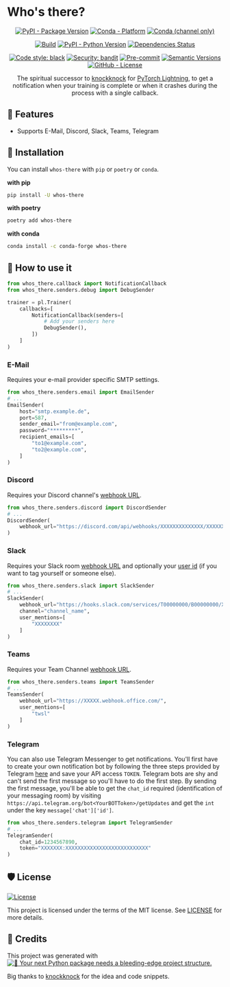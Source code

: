 # Who's there?

<div align="center">

<!--- BADGES: START --->
[![PyPI - Package Version](https://img.shields.io/pypi/v/doubtlab?logo=pypi&style=flat&color=orange)][#pypi-package]
[![Conda - Platform](https://img.shields.io/conda/pn/conda-forge/whos-there?logo=anaconda&style=flat)][#conda-forge-package]
[![Conda (channel only)](https://img.shields.io/conda/vn/conda-forge/whos-there?logo=anaconda&style=flat&color=orange)][#conda-forge-package]

[![Build](https://github.com/twsl/whos-there/actions/workflows/build.yml/badge.svg)](https://github.com/twsl/whos-there/actions/workflows/build.yml)
[![PyPI - Python Version](https://img.shields.io/pypi/pyversions/whos-there?logo=pypi&style=flat&color=blue)][#pypi-package]
[![Dependencies Status](https://img.shields.io/badge/dependencies-up%20to%20date-brightgreen.svg)](https://github.com/twsl/whos-there/pulls?utf8=%E2%9C%93&q=is%3Apr%20author%3Aapp%2Fdependabot)

[![Code style: black](https://img.shields.io/badge/code%20style-black-000000.svg)](https://github.com/psf/black)
[![Security: bandit](https://img.shields.io/badge/security-bandit-green.svg)](https://github.com/PyCQA/bandit)
[![Pre-commit](https://img.shields.io/badge/pre--commit-enabled-brightgreen?logo=pre-commit&logoColor=white)][#github-pre-commit]
[![Semantic Versions](https://img.shields.io/badge/%20%20%F0%9F%93%A6%F0%9F%9A%80-semantic--versions-e10079.svg)][#github-releases]
[![GitHub - License](https://img.shields.io/github/license/twsl/whos-there?logo=github&style=flat&color=green)][#github-license]

[#github-license]: https://github.com/twsl/whos-there/blob/main/LICENSE
[#pypi-package]: https://pypi.org/project/whos-there/
[#conda-forge-package]: https://anaconda.org/conda-forge/whos-there
[#github-pre-commit]: https://github.com/twsl/whos-there/blob/master/.pre-commit-config.yaml
[#github-releases]: https://github.com/twsl/whos-there/releases
<!--- BADGES: END --->
    
The spiritual successor to [knockknock](https://github.com/huggingface/knockknock) for [PyTorch Lightning](https://github.com/PyTorchLightning/pytorch-lightning), to get a notification when your training is complete or when it crashes during the process with a single callback.

</div>

## 🚀 Features

- Supports E-Mail, Discord, Slack, Teams, Telegram

## 🎯 Installation

You can install `whos-there` with `pip` or `poetry` or `conda`.

**with pip**

```bash
pip install -U whos-there
```

**with poetry**

```bash
poetry add whos-there
```

**with conda**

```sh
conda install -c conda-forge whos-there
```

## 🤯 How to use it

```python
from whos_there.callback import NotificationCallback
from whos_there.senders.debug import DebugSender

trainer = pl.Trainer(
    callbacks=[
        NotificationCallback(senders=[
            # Add your senders here
            DebugSender(),
        ])
    ]
)
```

### E-Mail
Requires your e-mail provider specific SMTP settings.

```python
from whos_there.senders.email import EmailSender
# ...
EmailSender(
    host="smtp.example.de",
    port=587,
    sender_email="from@example.com",
    password="*********",
    recipient_emails=[
        "to1@example.com",
        "to2@example.com",
    ]
)
```

### Discord
Requires your Discord channel's [webhook URL](https://support.discordapp.com/hc/en-us/articles/228383668-Intro-to-Webhooks).

```python
from whos_there.senders.discord import DiscordSender
# ...
DiscordSender(
    webhook_url="https://discord.com/api/webhooks/XXXXXXXXXXXXXX/XXXXXXXXXXXXXXXXXXXXXXXXXXXXXX"
)
```

### Slack
Requires your Slack room [webhook URL](https://api.slack.com/incoming-webhooks#create_a_webhook) and optionally your [user id](https://api.slack.com/methods/users.identity) (if you want to tag yourself or someone else).

```python
from whos_there.senders.slack import SlackSender
# ...
SlackSender(
    webhook_url="https://hooks.slack.com/services/T00000000/B00000000/XXXXXXXXXXXXXXXXXXXXXXXX",
    channel="channel_name",
    user_mentions=[
        "XXXXXXXX"
    ]
)
```

### Teams
Requires your Team Channel [webhook URL](https://docs.microsoft.com/en-us/microsoftteams/platform/concepts/connectors/connectors-using).

```python
from whos_there.senders.teams import TeamsSender
# ...
TeamsSender(
    webhook_url="https://XXXXX.webhook.office.com/",
    user_mentions=[
        "twsl"
    ]
)
```

### Telegram
You can also use Telegram Messenger to get notifications. You'll first have to create your own notification bot by following the three steps provided by Telegram [here](https://core.telegram.org/bots#6-botfather) and save your API access `TOKEN`.
Telegram bots are shy and can't send the first message so you'll have to do the first step. By sending the first message, you'll be able to get the `chat_id` required (identification of your messaging room) by visiting `https://api.telegram.org/bot<YourBOTToken>/getUpdates` and get the `int` under the key `message['chat']['id']`.

```python
from whos_there.senders.telegram import TelegramSender
# ...
TelegramSender(
    chat_id=1234567890,
    token="XXXXXXX:XXXXXXXXXXXXXXXXXXXXXXXXXXX"
)
```

## 🛡 License

[![License](https://img.shields.io/github/license/twsl/whos-there)](https://github.com/twsl/whos-there/blob/master/LICENSE)

This project is licensed under the terms of the MIT license. See [LICENSE](https://github.com/twsl/whos-there/blob/master/LICENSE) for more details.

## 🏅 Credits

This project was generated with [![🚀 Your next Python package needs a bleeding-edge project structure.](https://img.shields.io/badge/python--package--template-%F0%9F%9A%80-brightgreen)](https://github.com/TezRomacH/python-package-template)

Big thanks to [knockknock](https://github.com/huggingface/knockknock) for the idea and code snippets.
